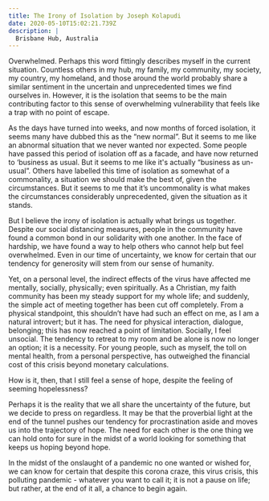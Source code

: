 ```yaml
---
title: The Irony of Isolation by Joseph Kolapudi
date: 2020-05-10T15:02:21.739Z
description: |
  Brisbane Hub, Australia
---
```

Overwhelmed. Perhaps this word fittingly describes myself in the current situation. Countless others in my hub, my family, my community, my society, my country, my homeland, and those around the world probably share a similar sentiment in the uncertain and unprecedented times we find ourselves in. However, it is the isolation that seems to be the main contributing factor to this sense of overwhelming vulnerability that feels like a trap with no point of escape.

As the days have turned into weeks, and now months of forced isolation, it seems many have dubbed this as the “new normal”. But it seems to me like an abnormal situation that we never wanted nor expected. Some people have passed this period of isolation off as a facade, and have now returned to ‘business as usual. But it seems to me like it's actually “business as un-usual”. Others have labelled this time of isolation as somewhat of a commonality, a situation we should make the best of, given the circumstances. But it seems to me that it’s uncommonality is what makes the circumstances considerably unprecedented, given the situation as it stands.

But I believe the irony of isolation is actually what brings us together. Despite our social distancing measures, people in the community have found a common bond in our solidarity with one another. In the face of hardship, we have found a way to help others who cannot help but feel overwhelmed. Even in our time of uncertainty, we know for certain that our tendency for generosity will stem from our sense of humanity.

Yet, on a personal level, the indirect effects of the virus have affected me mentally, socially, physically; even spiritually. As a Christian, my faith community has been my steady support for my whole life; and suddenly, the simple act of meeting together has been cut off completely. From a physical standpoint, this shouldn’t have had such an effect on me, as I am a natural introvert; but it has. The need for physical interaction, dialogue, belonging; this has now reached a point of limitation. Socially, I feel unsocial. The tendency to retreat to my room and be alone is now no longer an option; it is a necessity. For young people, such as myself, the toll on mental health, from a personal perspective, has outweighed the financial cost of this crisis beyond monetary calculations.

How is it, then, that I still feel a sense of hope, despite the feeling of seeming hopelessness?

Perhaps it is the reality that we all share the uncertainty of the future, but we decide to press on regardless. It may be that the proverbial light at the end of the tunnel pushes our tendency for procrastination aside and moves us into the trajectory of hope. The need for each other is the one thing we can hold onto for sure in the midst of a world looking for something that keeps us hoping beyond hope.

In the midst of the onslaught of a pandemic no one wanted or wished for, we can know for certain that despite this corona craze, this virus crisis, this polluting pandemic - whatever you want to call it; it is not a pause on life; but rather, at the end of it all, a chance to begin again.